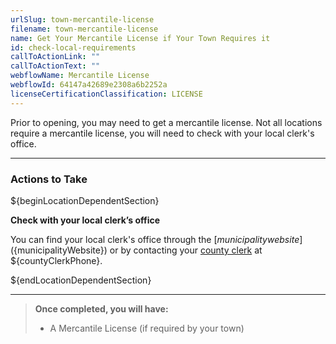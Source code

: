 ```yaml
---
urlSlug: town-mercantile-license
filename: town-mercantile-license
name: Get Your Mercantile License if Your Town Requires it
id: check-local-requirements
callToActionLink: ""
callToActionText: ""
webflowName: Mercantile License
webflowId: 64147a42689e2308a6b2252a
licenseCertificationClassification: LICENSE
---
```


Prior to opening, you may need to get a mercantile license. Not all locations require a mercantile license, you will need to check with your local clerk's office.

---

### Actions to Take

${beginLocationDependentSection}

**Check with your local clerk’s office**

You can find your local clerk's office through the [${municipality} website](${municipalityWebsite}) or by contacting your [county clerk](${countyClerkWebsite}) at ${countyClerkPhone}.

${endLocationDependentSection}

---

> **Once completed, you will have:**
>
> - A Mercantile License (if required by your town)

